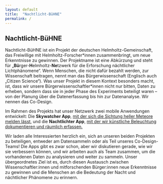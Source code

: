 ```yaml
---
layout: default
title:  "Nachtlicht-BüHNE"
permalink: /
---
```

## Nachtlicht-BüHNE
Nachtlicht-BüHNE ist ein Projekt der deutschen Helmholtz-Gemeinschaft, das Freiwillige mit Helmholtz-Forscher\*innen zusammenbringt, um neue Erkenntnisse zu gewinnen. Der Projektname ist eine Abkürzung und steht für „**Bü**rger-**H**elmholtz-**Ne**tzwerk für die Erforschung nächtlicher Lichtphänomene“. Wenn Menschen, die nicht dafür bezahlt werden, zur Wissenschaft beitragen, nennt man das Bürgerwissenschaft (Englisch auch „Citizen Science“). Was unser Projekt in diesem Kontext besonders macht, ist, dass wir unsere Bürgerwissenschaftler*innen nicht nur bitten, Daten zu erheben, sondern dass sie in jeder Phase des Experiments beteiligt waren – von der Planung über die Datenerfassung bis hin zur Datenanalyse. Wir nennen das Co-Design.

Im Rahmen des Projekts hat unser Netzwerk zwei mobile Anwendungen entwickelt: Die **Skywatcher App**, [mit der sich die Sichtung heller Meteore melden lässt](/feuerkugeln), und die **Nachtlichter App**, [mit der wir künstliche Beleuchtung dokumentieren und räumlich erfassen.](/nachtlichter)

Wir laden alle Interessierten herzlich ein, sich an unseren beiden Projekten zu beteiligen, entweder am Datensammeln oder als Teil unseres Co-Design-Teams! Die Apps gibt es zwar schon, aber wir diskutieren gerade, wie wir sie verbessern können, und wir arbeiten auch als Team zusammen, um die vorhandenen Daten zu analysieren und weiter zu sammeln. Unser übergeordnetes Ziel ist es, durch diesen Austausch zwischen Wissenschaftler:innen und mitforschenden Bürger:innen neue Erkenntnisse zu gewinnen und die Menschen an die Bedeutung der Nacht und nächtlicher Phänomene zu erinnern.